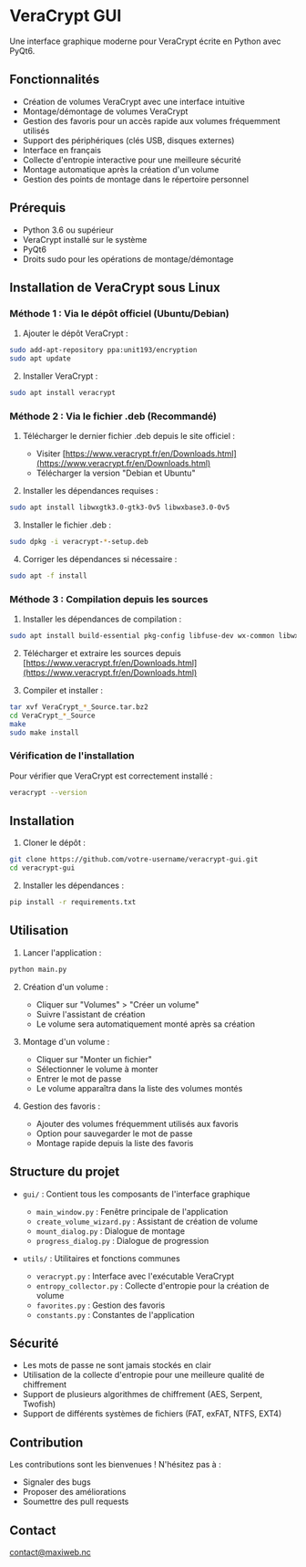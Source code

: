 # VeraCrypt GUI

Une interface graphique moderne pour VeraCrypt écrite en Python avec PyQt6.

## Fonctionnalités

- Création de volumes VeraCrypt avec une interface intuitive
- Montage/démontage de volumes VeraCrypt
- Gestion des favoris pour un accès rapide aux volumes fréquemment utilisés
- Support des périphériques (clés USB, disques externes)
- Interface en français
- Collecte d'entropie interactive pour une meilleure sécurité
- Montage automatique après la création d'un volume
- Gestion des points de montage dans le répertoire personnel

## Prérequis

- Python 3.6 ou supérieur
- VeraCrypt installé sur le système
- PyQt6
- Droits sudo pour les opérations de montage/démontage

## Installation de VeraCrypt sous Linux

### Méthode 1 : Via le dépôt officiel (Ubuntu/Debian)

1. Ajouter le dépôt VeraCrypt :
```bash
sudo add-apt-repository ppa:unit193/encryption
sudo apt update
```

2. Installer VeraCrypt :
```bash
sudo apt install veracrypt
```

### Méthode 2 : Via le fichier .deb (Recommandé)

1. Télécharger le dernier fichier .deb depuis le site officiel :
   - Visiter [https://www.veracrypt.fr/en/Downloads.html](https://www.veracrypt.fr/en/Downloads.html)
   - Télécharger la version "Debian et Ubuntu"

2. Installer les dépendances requises :
```bash
sudo apt install libwxgtk3.0-gtk3-0v5 libwxbase3.0-0v5
```

3. Installer le fichier .deb :
```bash
sudo dpkg -i veracrypt-*-setup.deb
```

4. Corriger les dépendances si nécessaire :
```bash
sudo apt -f install
```

### Méthode 3 : Compilation depuis les sources

1. Installer les dépendances de compilation :
```bash
sudo apt install build-essential pkg-config libfuse-dev wx-common libwxgtk3.0-gtk3-dev
```

2. Télécharger et extraire les sources depuis [https://www.veracrypt.fr/en/Downloads.html](https://www.veracrypt.fr/en/Downloads.html)

3. Compiler et installer :
```bash
tar xvf VeraCrypt_*_Source.tar.bz2
cd VeraCrypt_*_Source
make
sudo make install
```

### Vérification de l'installation

Pour vérifier que VeraCrypt est correctement installé :
```bash
veracrypt --version
```

## Installation

1. Cloner le dépôt :
```bash
git clone https://github.com/votre-username/veracrypt-gui.git
cd veracrypt-gui
```

2. Installer les dépendances :
```bash
pip install -r requirements.txt
```

## Utilisation

1. Lancer l'application :
```bash
python main.py
```

2. Création d'un volume :
   - Cliquer sur "Volumes" > "Créer un volume"
   - Suivre l'assistant de création
   - Le volume sera automatiquement monté après sa création

3. Montage d'un volume :
   - Cliquer sur "Monter un fichier"
   - Sélectionner le volume à monter
   - Entrer le mot de passe
   - Le volume apparaîtra dans la liste des volumes montés

4. Gestion des favoris :
   - Ajouter des volumes fréquemment utilisés aux favoris
   - Option pour sauvegarder le mot de passe
   - Montage rapide depuis la liste des favoris

## Structure du projet

- `gui/` : Contient tous les composants de l'interface graphique
  - `main_window.py` : Fenêtre principale de l'application
  - `create_volume_wizard.py` : Assistant de création de volume
  - `mount_dialog.py` : Dialogue de montage
  - `progress_dialog.py` : Dialogue de progression
  
- `utils/` : Utilitaires et fonctions communes
  - `veracrypt.py` : Interface avec l'exécutable VeraCrypt
  - `entropy_collector.py` : Collecte d'entropie pour la création de volume
  - `favorites.py` : Gestion des favoris
  - `constants.py` : Constantes de l'application

## Sécurité

- Les mots de passe ne sont jamais stockés en clair
- Utilisation de la collecte d'entropie pour une meilleure qualité de chiffrement
- Support de plusieurs algorithmes de chiffrement (AES, Serpent, Twofish)
- Support de différents systèmes de fichiers (FAT, exFAT, NTFS, EXT4)

## Contribution

Les contributions sont les bienvenues ! N'hésitez pas à :
- Signaler des bugs
- Proposer des améliorations
- Soumettre des pull requests

## Contact

contact@maxiweb.nc
